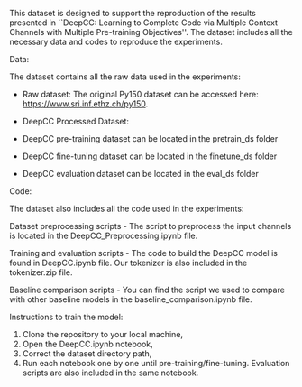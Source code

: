This dataset is designed to support the reproduction of the results presented in ``DeepCC: Learning to Complete Code via Multiple Context Channels with Multiple Pre-training Objectives''. The dataset includes all the necessary data and codes to reproduce the experiments.

Data:

The dataset contains all the raw data used in the experiments:
- Raw dataset: The original Py150 dataset can be accessed here: https://www.sri.inf.ethz.ch/py150.
  
- DeepCC Processed Dataset:
- DeepCC pre-training dataset can be located in the pretrain_ds folder
- DeepCC fine-tuning dataset can be located in the finetune_ds folder
- DeepCC evaluation dataset can be located in the eval_ds folder

Code:

The dataset also includes all the code used in the experiments:

Dataset preprocessing scripts - The script to preprocess the input channels is located in the DeepCC_Preprocessing.ipynb file.

Training and evaluation scripts - The code to build the DeepCC model is found in DeepCC.ipynb file. Our tokenizer is also included in the tokenizer.zip file. 

Baseline comparison scripts - You can find the script we used to compare with other baseline models in the baseline_comparison.ipynb file.


Instructions to train the model:

1. Clone the repository to your local machine,
2. Open the DeepCC.ipynb notebook,
3. Correct the dataset directory path,
4. Run each notebook one by one until pre-training/fine-tuning. Evaluation scripts are also included in the same notebook.
